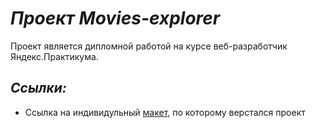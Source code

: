 # ***Проект Movies-explorer***
Проект является дипломной работой на курсе веб-разработчик Яндекс.Практикума.
## *Ссылки:*
* Ссылка на индивидульный [макет](https://www.figma.com/file/6FMWkB94wE7KTkcCgUXtnC/%D0%94%D0%B8%D0%BF%D0%BB%D0%BE%D0%BC%D0%BD%D1%8B%D0%B9-%D0%BF%D1%80%D0%BE%D0%B5%D0%BA%D1%82?type=design&node-id=1-7989&mode=design&t=v4dtAz9wX9gP1Qkw-0), по которому верстался проект
